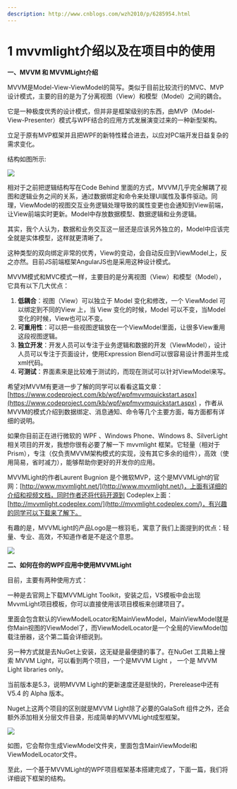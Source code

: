 ```yaml
---
description: http://www.cnblogs.com/wzh2010/p/6285954.html
---
```


# 1 mvvmlight介绍以及在项目中的使用

**一、MVVM 和 MVVMLight介绍**

MVVM是Model-View-ViewModel的简写。类似于目前比较流行的MVC、MVP设计模式，主要的目的是为了分离视图（View）和模型（Model）之间的耦合。

它是一种极度优秀的设计模式，但并非是框架级别的东西，由MVP（Model-View-Presenter）模式与WPF结合的应用方式发展演变过来的一种新型架构。

立足于原有MVP框架并且把WPF的新特性糅合进去，以应对PC端开发日益复杂的需求变化。

结构如图所示:

![](https://images2015.cnblogs.com/blog/167509/201701/167509-20170114185837760-204621643.png)

相对于之前把逻辑结构写在Code Behind 里面的方式，MVVM几乎完全解耦了视图和逻辑业务之间的关系，通过数据绑定和命令来处理UI属性及事件驱动。同理，ViewModel的视图交互业务逻辑处理导致的属性变更也会通知到View前端，让View前端实时更新。Model中存放数据模型、数据逻辑和业务逻辑。

其实，我个人认为，数据和业务交互这一层还是应该另外独立的，Model中应该完全就是实体模型，这样就更清晰了。

这种类型的双向绑定非常的优秀，View的变动，会自动反应到ViewModel上，反之亦然。目前JS前端框架AngularJS也是采用这种设计模式。

MVVM模式和MVC模式一样，主要目的是分离视图（View）和模型（Model），它具有以下几大优点：

1. **低耦合**：视图（View）可以独立于 Model 变化和修改，一个 ViewModel 可以绑定到不同的View 上，当 View 变化的时候，Model 可以不变，当Model变化的时候，View也可以不变。
2. **可重用性**：可以把一些视图逻辑放在一个ViewModel里面，让很多View重用这段视图逻辑。
3. **独立开发**：开发人员可以专注于业务逻辑和数据的开发（ViewModel），设计人员可以专注于页面设计，使用Expression Blend可以很容易设计界面并生成xml代码。
4. **可测试**：界面素来是比较难于测试的，而现在测试可以针对ViewModel来写。

希望对MVVM有更进一步了解的同学可以看看这篇文章： [https://www.codeproject.com/kb/wpf/wpfmvvmquickstart.aspx](https://www.codeproject.com/kb/wpf/wpfmvvmquickstart.aspx) ，作者从MVVM的模式介绍到数据绑定、消息通知、命令等几个主要方面，每方面都有详细的说明。

如果你目前正在进行微软的 WPF 、Windows Phone、Windows 8、SilverLight相关项目的开发，我想你很有必要了解一下 mvvmlight 框架。它轻量（相对于Prism），专注（仅负责MVVM架构模式的实现，没有其它多余的组件），高效（使用简易，省时减力），能够帮助你更好的开发你的应用。

MVVMLight的作者Laurent Bugnion 是个微软MVP，这个是MVVMLight的官网：[http://www.mvvmlight.net/](http://www.mvvmlight.net/)，上面有详细的介绍和视频文档，同时作者还将代码开源到 Codeplex上面：[http://mvvmlight.codeplex.com/](http://mvvmlight.codeplex.com/)，有兴趣的同学可以下载来了解下。

有趣的是，MVVMLight的产品Logo是一根羽毛，寓意了我们上面提到的优点：轻量、专业、高效，不知道作者是不是这个意思。

![](https://images2015.cnblogs.com/blog/167509/201701/167509-20170114190521572-390293826.png)

**二、如何在你的WPF应用中使用MVVMLight**

目前，主要有两种使用方式：

一种是去官网上下载MVVMLight Toolkit，安装之后，VS模板中会出现MvvmLight项目模板，你可以直接使用该项目模板来创建项目了。

里面会包含默认的ViewModelLocator和MainViewModel，MainViewModel就是你Main视图的ViewModel了，而ViewModelLocator是一个全局的ViewModel加载注册器，这个第二篇会详细说到。

另一种方式就是去NuGet上安装，这无疑是最便捷的事了。在NuGet 工具箱上搜索 MVVM Light，可以看到两个项目，一个是MVVM Light ， 一个是 MVVM Light libraries only。

当前版本是5.3，说明MVVM Light的更新速度还是挺快的，Prerelease中还有 V5.4 的 Alpha 版本。

Nuget上这两个项目的区别就是MVVM Light除了必要的GalaSoft 组件之外，还会额外添加相关分层文件目录，形成简单的MVVMLight成型框架。

![](https://images2015.cnblogs.com/blog/167509/201701/167509-20170114190711275-1764058983.jpg)

如图，它会帮你生成ViewModel文件夹，里面包含MainViewModel和ViewModelLocator文件。

至此，一个基于MVVMLight的WPF项目框架基本搭建完成了，下面一篇，我们将详细说下框架的结构。

